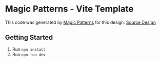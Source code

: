 # Magic Patterns - Vite Template

This code was generated by [Magic Patterns](https://magicpatterns.com) for this design: [Source Design](https://magicpatterns.com/c/kga9hfqf5jldym3rouckxv)

## Getting Started

1. Run `npm install`
2. Run `npm run dev`

